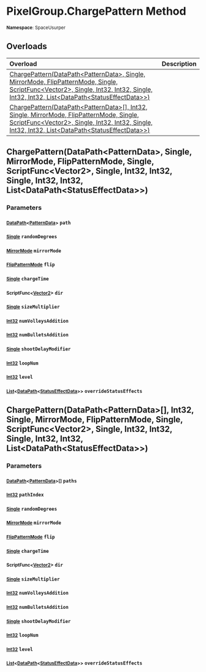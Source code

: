 # PixelGroup.ChargePattern Method

<small>**Namespace**: SpaceUsurper</small>

## Overloads

<div markdown="1" class="member-table">

| Overload | Description |
| :------- | ----------- |
| [ChargePattern(DataPath&lt;PatternData&gt;, Single, MirrorMode, FlipPatternMode, Single, ScriptFunc&lt;Vector2&gt;, Single, Int32, Int32, Single, Int32, Int32, List&lt;DataPath&lt;StatusEffectData&gt;&gt;)](#DataPath_Single_MirrorMode_FlipPatternMode_Single_ScriptFunc_Single_Int32_Int32_Single_Int32_Int32_List_) |  | 
| [ChargePattern(DataPath&lt;PatternData&gt;[], Int32, Single, MirrorMode, FlipPatternMode, Single, ScriptFunc&lt;Vector2&gt;, Single, Int32, Int32, Single, Int32, Int32, List&lt;DataPath&lt;StatusEffectData&gt;&gt;)](#DataPath-1[]_Int32_Single_MirrorMode_FlipPatternMode_Single_ScriptFunc_Single_Int32_Int32_Single_Int32_Int32_List_) |  | 

</div>

## ChargePattern(DataPath&lt;PatternData&gt;, Single, MirrorMode, FlipPatternMode, Single, ScriptFunc&lt;Vector2&gt;, Single, Int32, Int32, Single, Int32, Int32, List&lt;DataPath&lt;StatusEffectData&gt;&gt;)
### Parameters
#### <small>[DataPath](../DataPath-1.md)&lt;[PatternData](../PatternData.md)&gt;</small> `path`

#### <small>[Single](https://docs.microsoft.com/en-us/dotnet/api/system.single?view=netframework-4.5)</small> `randomDegrees`

#### <small>[MirrorMode](../MirrorMode.md)</small> `mirrorMode`

#### <small>[FlipPatternMode](../FlipPatternMode.md)</small> `flip`

#### <small>[Single](https://docs.microsoft.com/en-us/dotnet/api/system.single?view=netframework-4.5)</small> `chargeTime`

#### <small>ScriptFunc&lt;[Vector2](https://docs.unity3d.com/ScriptReference/Vector2.html)&gt;</small> `dir`

#### <small>[Single](https://docs.microsoft.com/en-us/dotnet/api/system.single?view=netframework-4.5)</small> `sizeMultiplier`

#### <small>[Int32](https://docs.microsoft.com/en-us/dotnet/api/system.int32?view=netframework-4.5)</small> `numVolleysAddition`

#### <small>[Int32](https://docs.microsoft.com/en-us/dotnet/api/system.int32?view=netframework-4.5)</small> `numBulletsAddition`

#### <small>[Single](https://docs.microsoft.com/en-us/dotnet/api/system.single?view=netframework-4.5)</small> `shootDelayModifier`

#### <small>[Int32](https://docs.microsoft.com/en-us/dotnet/api/system.int32?view=netframework-4.5)</small> `loopNum`

#### <small>[Int32](https://docs.microsoft.com/en-us/dotnet/api/system.int32?view=netframework-4.5)</small> `level`

#### <small>[List](https://docs.microsoft.com/en-us/dotnet/api/system.collections.generic.list-1?view=netframework-4.5)&lt;[DataPath](../DataPath-1.md)&lt;[StatusEffectData](../StatusEffectData.md)&gt;&gt;</small> `overrideStatusEffects`

## ChargePattern(DataPath&lt;PatternData&gt;[], Int32, Single, MirrorMode, FlipPatternMode, Single, ScriptFunc&lt;Vector2&gt;, Single, Int32, Int32, Single, Int32, Int32, List&lt;DataPath&lt;StatusEffectData&gt;&gt;)
### Parameters
#### <small>[DataPath](../DataPath-1.md)&lt;[PatternData](../PatternData.md)&gt;[]</small> `paths`

#### <small>[Int32](https://docs.microsoft.com/en-us/dotnet/api/system.int32?view=netframework-4.5)</small> `pathIndex`

#### <small>[Single](https://docs.microsoft.com/en-us/dotnet/api/system.single?view=netframework-4.5)</small> `randomDegrees`

#### <small>[MirrorMode](../MirrorMode.md)</small> `mirrorMode`

#### <small>[FlipPatternMode](../FlipPatternMode.md)</small> `flip`

#### <small>[Single](https://docs.microsoft.com/en-us/dotnet/api/system.single?view=netframework-4.5)</small> `chargeTime`

#### <small>ScriptFunc&lt;[Vector2](https://docs.unity3d.com/ScriptReference/Vector2.html)&gt;</small> `dir`

#### <small>[Single](https://docs.microsoft.com/en-us/dotnet/api/system.single?view=netframework-4.5)</small> `sizeMultiplier`

#### <small>[Int32](https://docs.microsoft.com/en-us/dotnet/api/system.int32?view=netframework-4.5)</small> `numVolleysAddition`

#### <small>[Int32](https://docs.microsoft.com/en-us/dotnet/api/system.int32?view=netframework-4.5)</small> `numBulletsAddition`

#### <small>[Single](https://docs.microsoft.com/en-us/dotnet/api/system.single?view=netframework-4.5)</small> `shootDelayModifier`

#### <small>[Int32](https://docs.microsoft.com/en-us/dotnet/api/system.int32?view=netframework-4.5)</small> `loopNum`

#### <small>[Int32](https://docs.microsoft.com/en-us/dotnet/api/system.int32?view=netframework-4.5)</small> `level`

#### <small>[List](https://docs.microsoft.com/en-us/dotnet/api/system.collections.generic.list-1?view=netframework-4.5)&lt;[DataPath](../DataPath-1.md)&lt;[StatusEffectData](../StatusEffectData.md)&gt;&gt;</small> `overrideStatusEffects`

